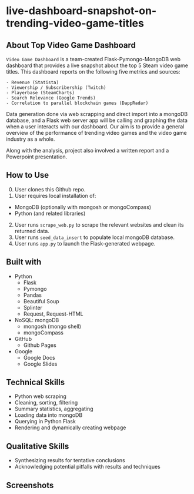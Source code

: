 # live-dashboard-snapshot-on-trending-video-game-titles

## About Top Video Game Dashboard

`Video Game Dashboard` is a team-created Flask-Pymongo-MongoDB web dashboard that provides a live snapshot about the top 5 Steam video game titles. This dashboard reports on the following five metrics and sources:

    - Revenue (Statista)
    - Viewership / Subscribership (Twitch)
    - Playerbase (SteamCharts)
    - Search Relevance (Google Trends)
    - Correlation to parallel blockchain games (DappRadar)

Data generation done via web scrapping and direct import into a mongoDB database, and a Flask web server app will be calling and graphing the data when a user interacts with our dashboard. Our aim is to provide a general overview of the performance of trending video games and the video game industry as a whole. 

Along with the analysis, project also involved a written report and a Powerpoint presentation.

## How to Use
0) User clones this Github repo.
1) User requires local installation of:
- MongoDB (optionally with mongosh or mongoCompass)
- Python (and related libraries)
2) User runs `scrape_web.py` to scrape the relevant websites and clean its returned data.
3) User runs `seed_data_insert` to populate local mongoDB database.
4) User runs `app.py` to launch the Flask-generated webpage.

## Built with
- Python
    - Flask
    - Pymongo
    - Pandas
    - Beautiful Soup
    - Splinter
    - Request, Request-HTML
- NoSQL: mongoDB
    - mongosh (mongo shell)
    - mongoCompass
- GitHub
    - Github Pages
- Google
    - Google Docs
    - Google Slides

## Technical Skills
- Python web scraping
- Cleaning, sorting, filtering
- Summary statistics, aggregating
- Loading data into mongoDB
- Querying in Python Flask
- Rendering and dynamically creating webpage

## Qualitative Skills
- Synthesizing results for tentative conclusions
- Acknowledging potential pitfalls with results and techniques

## Screenshots
